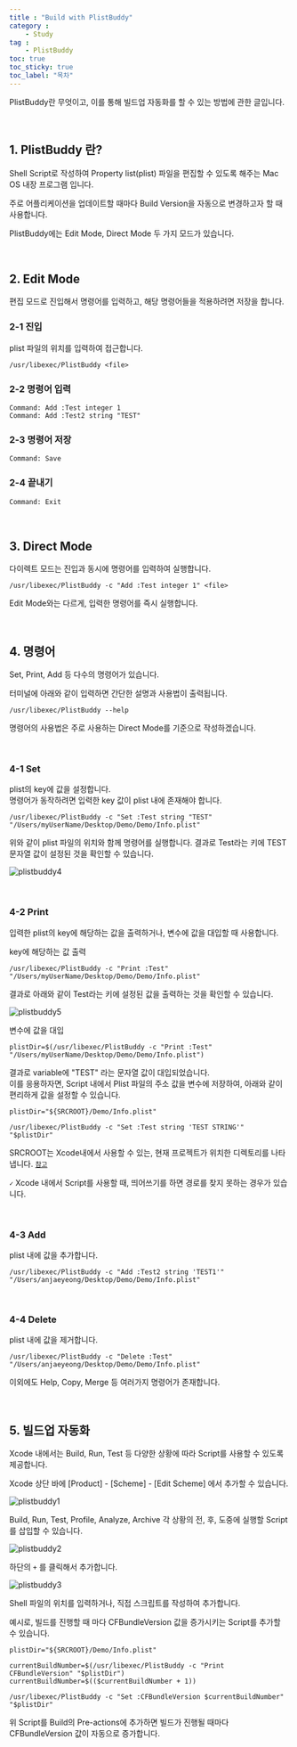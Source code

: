 ```yaml
---
title : "Build with PlistBuddy"
category :
    - Study
tag :
    - PlistBuddy
toc: true
toc_sticky: true
toc_label: "목차"
---
```


PlistBuddy란 무엇이고, 이를 통해 빌드업 자동화를 할 수 있는 방법에 관한 글입니다.

<br/>

## 1. PlistBuddy 란?

Shell Script로 작성하여 Property list(plist) 파일을 편집할 수 있도록 해주는 Mac OS 내장 프로그램 입니다.

주로 어플리케이션을 업데이트할 때마다 Build Version을 자동으로 변경하고자 할 때 사용합니다.

PlistBuddy에는 Edit Mode, Direct Mode 두 가지 모드가 있습니다.

<br/>

## 2. Edit Mode

편집 모드로 진입해서 명령어를 입력하고, 해당 명령어들을 적용하려면 저장을 합니다.

### 2-1 진입

plist 파일의 위치를 입력하여 접근합니다.

~~~
/usr/libexec/PlistBuddy <file>
~~~

### 2-2 명령어 입력

~~~
Command: Add :Test integer 1
Command: Add :Test2 string "TEST"
~~~

### 2-3 명령어 저장

~~~
Command: Save
~~~

### 2-4 끝내기

~~~
Command: Exit
~~~

<br/>

## 3. Direct Mode

다이렉트 모드는 진입과 동시에 명령어를 입력하여 실행합니다.

~~~
/usr/libexec/PlistBuddy -c "Add :Test integer 1" <file>
~~~

Edit Mode와는 다르게, 입력한 명령어를 즉시 실행합니다.

<br/>

## 4. 명령어

Set, Print, Add 등 다수의 명령어가 있습니다.   

터미널에 아래와 같이 입력하면 간단한 설명과 사용법이 출력됩니다.

~~~
/usr/libexec/PlistBuddy --help
~~~

명령어의 사용법은 주로 사용하는 Direct Mode를 기준으로 작성하겠습니다.

<br/>

### 4-1 Set

plist의 key에 값을 설정합니다.   
명령어가 동작하려면 입력한 key 값이 plist 내에 존재해야 합니다.   

~~~
/usr/libexec/PlistBuddy -c "Set :Test string "TEST" "/Users/myUserName/Desktop/Demo/Demo/Info.plist"
~~~

위와 같이 plist 파일의 위치와 함께 명령어를 실행합니다. 결과로 Test라는 키에 TEST 문자열 값이 설정된 것을 확인할 수 있습니다.

![plistbuddy4](https://user-images.githubusercontent.com/61190690/99937571-6872a980-2da9-11eb-884b-9eea307e433a.png)

<br/>

### 4-2 Print

입력한 plist의 key에 해당하는 값을 출력하거나, 변수에 값을 대입할 때 사용합니다.

key에 해당하는 값 출력

~~~
/usr/libexec/PlistBuddy -c "Print :Test" "/Users/myUserName/Desktop/Demo/Demo/Info.plist"
~~~

결과로 아래와 같이 Test라는 키에 설정된 값을 출력하는 것을 확인할 수 있습니다.

![plistbuddy5](https://user-images.githubusercontent.com/61190690/99937995-49c0e280-2daa-11eb-805a-e1aaa5e86b68.png)

변수에 값을 대입

~~~
plistDir=$(/usr/libexec/PlistBuddy -c "Print :Test" "/Users/myUserName/Desktop/Demo/Demo/Info.plist")
~~~

결과로 variable에 "TEST" 라는 문자열 값이 대입되었습니다.   
이를 응용하자면, Script 내에서 Plist 파일의 주소 값을 변수에 저장하여, 아래와 같이 편리하게 값을 설정할 수 있습니다.

~~~
plistDir="${SRCROOT}/Demo/Info.plist"

/usr/libexec/PlistBuddy -c "Set :Test string 'TEST STRING'" "$plistDir"
~~~

SRCROOT는 Xcode내에서 사용할 수 있는, 현재 프로젝트가 위치한 디렉토리를 나타냅니다. [`참고`](https://developer.apple.com/library/archive/documentation/DeveloperTools/Reference/XcodeBuildSettingRef/1-Build_Setting_Reference/build_setting_ref.html#//apple_ref/doc/uid/TP40003931-CH3-SW38)

`✓` Xcode 내에서 Script를 사용할 때, 띄어쓰기를 하면 경로를 찾지 못하는 경우가 있습니다.

<br/>

### 4-3 Add

plist 내에 값을 추가합니다.

~~~
/usr/libexec/PlistBuddy -c "Add :Test2 string 'TEST1'" "/Users/anjaeyeong/Desktop/Demo/Demo/Info.plist"
~~~

<br/>

### 4-4 Delete

plist 내에 값을 제거합니다.

~~~
/usr/libexec/PlistBuddy -c "Delete :Test" "/Users/anjaeyeong/Desktop/Demo/Demo/Info.plist"
~~~

이외에도 Help, Copy, Merge 등 여러가지 명령어가 존재합니다.

<br/>

## 5. 빌드업 자동화

Xcode 내에서는 Build, Run, Test 등 다양한 상황에 따라 Script를 사용할 수 있도록 제공합니다.

Xcode 상단 바에 [Product] - [Scheme] - [Edit Scheme] 에서 추가할 수 있습니다.

![plistbuddy1](https://user-images.githubusercontent.com/61190690/99935586-593d2d00-2da4-11eb-8f36-bcddb3ed01e4.png)

Build, Run, Test, Profile, Analyze, Archive 각 상황의 전, 후, 도중에 실행할 Script를 삽입할 수 있습니다.

![plistbuddy2](https://user-images.githubusercontent.com/61190690/99935659-88539e80-2da4-11eb-9454-71d89cc86613.png)

하단의 `+` 를 클릭해서 추가합니다.

![plistbuddy3](https://user-images.githubusercontent.com/61190690/99935838-fbf5ab80-2da4-11eb-8f82-6488f57171e2.png)

Shell 파일의 위치를 입력하거나, 직접 스크립트를 작성하여 추가합니다.

예시로, 빌드를 진행할 때 마다 CFBundleVersion 값을 증가시키는 Script를 추가할 수 있습니다.

~~~
plistDir="${SRCROOT}/Demo/Info.plist"

currentBuildNumber=$(/usr/libexec/PlistBuddy -c "Print CFBundleVersion" "$plistDir")
currentBuildNumber=$(($currentBuildNumber + 1))

/usr/libexec/PlistBuddy -c "Set :CFBundleVersion $currentBuildNumber" "$plistDir"
~~~

위 Script를 Build의 Pre-actions에 추가하면 빌드가 진행될 때마다 CFBundleVersion 값이 자동으로 증가합니다.



